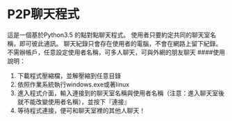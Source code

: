 # P2P聊天程式

這是一個基於Python3.5 的點對點聊天程式。
使用者只要約定共同的聊天室名稱，即可彼此通訊。
聊天紀錄只會存在使用者的電腦，不會在網路上留下紀錄。
不需辦帳戶，任意設定使用者名稱，可多人聊天，可與外網的朋友聊天
####使用說明：
1. 下載程式壓縮檔，並解壓縮到任意目錄
2. 依照作業系統執行windows.exe或著linux
3. 進入程式介面，輸入連接到的聊天室名稱與使用者名稱（注意：進入聊天室後就不能改變使用者名稱），並按下『連接』
4. 等待程式連接，便可和聊天室裡的其他人聊天！
